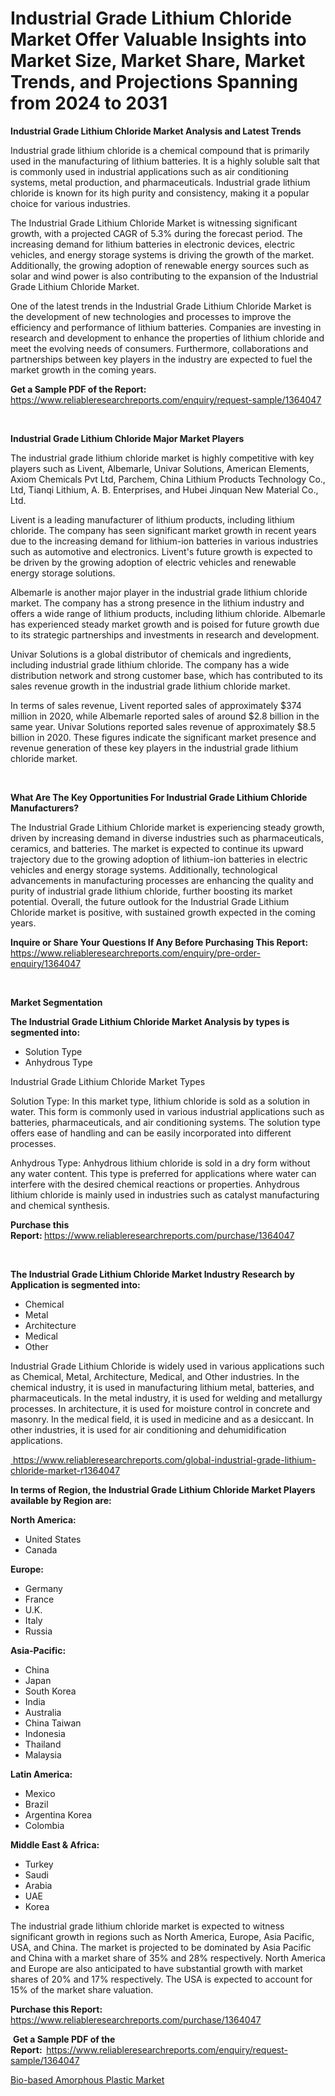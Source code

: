 <p><h1>Industrial Grade Lithium Chloride Market Offer Valuable Insights into Market Size, Market Share, Market Trends, and Projections Spanning from 2024 to 2031</h1></p><p><strong>Industrial Grade Lithium Chloride Market Analysis and Latest Trends</strong></p>
<p><p>Industrial grade lithium chloride is a chemical compound that is primarily used in the manufacturing of lithium batteries. It is a highly soluble salt that is commonly used in industrial applications such as air conditioning systems, metal production, and pharmaceuticals. Industrial grade lithium chloride is known for its high purity and consistency, making it a popular choice for various industries.</p><p>The Industrial Grade Lithium Chloride Market is witnessing significant growth, with a projected CAGR of 5.3% during the forecast period. The increasing demand for lithium batteries in electronic devices, electric vehicles, and energy storage systems is driving the growth of the market. Additionally, the growing adoption of renewable energy sources such as solar and wind power is also contributing to the expansion of the Industrial Grade Lithium Chloride Market.</p><p>One of the latest trends in the Industrial Grade Lithium Chloride Market is the development of new technologies and processes to improve the efficiency and performance of lithium batteries. Companies are investing in research and development to enhance the properties of lithium chloride and meet the evolving needs of consumers. Furthermore, collaborations and partnerships between key players in the industry are expected to fuel the market growth in the coming years.</p></p>
<p><strong>Get a Sample PDF of the Report:&nbsp;</strong> <a href="https://www.reliableresearchreports.com/enquiry/request-sample/1364047">https://www.reliableresearchreports.com/enquiry/request-sample/1364047</a></p>
<p>&nbsp;</p>
<p><strong>Industrial Grade Lithium Chloride Major Market Players</strong></p>
<p><p>The industrial grade lithium chloride market is highly competitive with key players such as Livent, Albemarle, Univar Solutions, American Elements, Axiom Chemicals Pvt Ltd, Parchem, China Lithium Products Technology Co., Ltd, Tianqi Lithium, A. B. Enterprises, and Hubei Jinquan New Material Co., Ltd. </p><p>Livent is a leading manufacturer of lithium products, including lithium chloride. The company has seen significant market growth in recent years due to the increasing demand for lithium-ion batteries in various industries such as automotive and electronics. Livent's future growth is expected to be driven by the growing adoption of electric vehicles and renewable energy storage solutions.</p><p>Albemarle is another major player in the industrial grade lithium chloride market. The company has a strong presence in the lithium industry and offers a wide range of lithium products, including lithium chloride. Albemarle has experienced steady market growth and is poised for future growth due to its strategic partnerships and investments in research and development.</p><p>Univar Solutions is a global distributor of chemicals and ingredients, including industrial grade lithium chloride. The company has a wide distribution network and strong customer base, which has contributed to its sales revenue growth in the industrial grade lithium chloride market.</p><p>In terms of sales revenue, Livent reported sales of approximately $374 million in 2020, while Albemarle reported sales of around $2.8 billion in the same year. Univar Solutions reported sales revenue of approximately $8.5 billion in 2020. These figures indicate the significant market presence and revenue generation of these key players in the industrial grade lithium chloride market.</p></p>
<p>&nbsp;</p>
<p><strong>What Are The Key Opportunities For Industrial Grade Lithium Chloride Manufacturers?</strong></p>
<p><p>The Industrial Grade Lithium Chloride market is experiencing steady growth, driven by increasing demand in diverse industries such as pharmaceuticals, ceramics, and batteries. The market is expected to continue its upward trajectory due to the growing adoption of lithium-ion batteries in electric vehicles and energy storage systems. Additionally, technological advancements in manufacturing processes are enhancing the quality and purity of industrial grade lithium chloride, further boosting its market potential. Overall, the future outlook for the Industrial Grade Lithium Chloride market is positive, with sustained growth expected in the coming years.</p></p>
<p><strong>Inquire or Share Your Questions If Any Before Purchasing This Report:</strong> <a href="https://www.reliableresearchreports.com/enquiry/pre-order-enquiry/1364047">https://www.reliableresearchreports.com/enquiry/pre-order-enquiry/1364047</a></p>
<p>&nbsp;</p>
<p><strong>Market Segmentation</strong></p>
<p><strong>The Industrial Grade Lithium Chloride Market Analysis by types is segmented into:</strong></p>
<p><ul><li>Solution Type</li><li>Anhydrous Type</li></ul></p>
<p><p>Industrial Grade Lithium Chloride Market Types</p><p>Solution Type: In this market type, lithium chloride is sold as a solution in water. This form is commonly used in various industrial applications such as batteries, pharmaceuticals, and air conditioning systems. The solution type offers ease of handling and can be easily incorporated into different processes.</p><p>Anhydrous Type: Anhydrous lithium chloride is sold in a dry form without any water content. This type is preferred for applications where water can interfere with the desired chemical reactions or properties. Anhydrous lithium chloride is mainly used in industries such as catalyst manufacturing and chemical synthesis.</p></p>
<p><strong>Purchase this Report:&nbsp;</strong><a href="https://www.reliableresearchreports.com/purchase/1364047">https://www.reliableresearchreports.com/purchase/1364047</a></p>
<p>&nbsp;</p>
<p><strong>The Industrial Grade Lithium Chloride Market Industry Research by Application is segmented into:</strong></p>
<p><ul><li>Chemical</li><li>Metal</li><li>Architecture</li><li>Medical</li><li>Other</li></ul></p>
<p><p>Industrial Grade Lithium Chloride is widely used in various applications such as Chemical, Metal, Architecture, Medical, and Other industries. In the chemical industry, it is used in manufacturing lithium metal, batteries, and pharmaceuticals. In the metal industry, it is used for welding and metallurgy processes. In architecture, it is used for moisture control in concrete and masonry. In the medical field, it is used in medicine and as a desiccant. In other industries, it is used for air conditioning and dehumidification applications.</p></p>
<p><a href="https://www.reliableresearchreports.com/global-industrial-grade-lithium-chloride-market-r1364047">&nbsp;https://www.reliableresearchreports.com/global-industrial-grade-lithium-chloride-market-r1364047</a></p>
<p><strong>In terms of Region, the Industrial Grade Lithium Chloride Market Players available by Region are:</strong></p>
<p>
    <p> <strong> North America: </strong>
        <ul>
            <li>United States</li>
            <li>Canada</li>
        </ul>
        </p> 
    <p> <strong> Europe: </strong>
        <ul>
            <li>Germany</li>
            <li>France</li>
            <li>U.K.</li>
            <li>Italy</li>
            <li>Russia</li>
        </ul>
        </p> 
    <p> <strong> Asia-Pacific: </strong>
        <ul>
            <li>China</li>
            <li>Japan</li>
            <li>South Korea</li>
            <li>India</li>
            <li>Australia</li>
            <li>China Taiwan</li>
            <li>Indonesia</li>
            <li>Thailand</li>
            <li>Malaysia</li>
        </ul>
        </p> 
    <p> <strong> Latin America: </strong>
        <ul>
            <li>Mexico</li>
            <li>Brazil</li>
            <li>Argentina Korea</li>
            <li>Colombia</li>
        </ul>
        </p> 
    <p> <strong> Middle East & Africa: </strong>
        <ul>
            <li>Turkey</li>
            <li>Saudi</li>
            <li>Arabia</li>
            <li>UAE</li>
            <li>Korea</li>
        </ul>
    </p>
    </p>
<p><p>The industrial grade lithium chloride market is expected to witness significant growth in regions such as North America, Europe, Asia Pacific, USA, and China. The market is projected to be dominated by Asia Pacific and China with a market share of 35% and 28% respectively. North America and Europe are also anticipated to have substantial growth with market shares of 20% and 17% respectively. The USA is expected to account for 15% of the market share valuation.</p></p>
<p><strong>Purchase this Report: </strong><a href="https://www.reliableresearchreports.com/purchase/1364047">https://www.reliableresearchreports.com/purchase/1364047</a></p>
<p>&nbsp;<strong>Get a Sample PDF of the Report:&nbsp;&nbsp;</strong><a href="https://www.reliableresearchreports.com/enquiry/request-sample/1364047">https://www.reliableresearchreports.com/enquiry/request-sample/1364047</a></p>
<p><strong></strong></p>
<p><p><a href="https://github.com/mabutironaldo/Market-Research-Report-List-5/blob/main/bio-based-amorphous-plastic-market.md">Bio-based Amorphous Plastic Market</a></p></p>